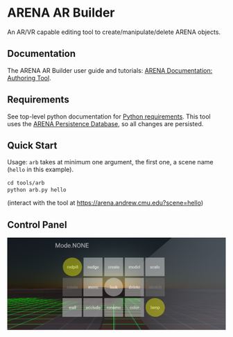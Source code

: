 # ARENA AR Builder
An AR/VR capable editing tool to create/manipulate/delete ARENA objects. 

## Documentation
The ARENA AR Builder user guide and tutorials: [ARENA Documentation: Authoring Tool](https://conix-center.github.io/ARENA/content/tools/authoring.html).

## Requirements
See top-level python documentation for [Python requirements](https://github.com/conix-center/arena-py). This tool uses the [ARENA Persistence Database](https://github.com/conix-center/arena-persist), so all changes are persisted.

## Quick Start
Usage: `arb` takes at minimum one argument, the first one, a scene name (`hello` in this example).
```
cd tools/arb
python arb.py hello
```
(interact with the tool at https://arena.andrew.cmu.edu?scene=hello) 

## Control Panel
![AR Builder Panel](arb-panel.png)
